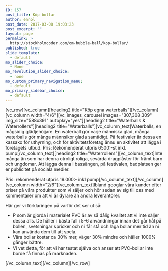 ```yaml
---
ID: 157
post_title: Köp bollar
author: ennol
post_date: 2017-03-08 19:03:23
post_excerpt: ""
layout: page
permalink: >
  http://stockholmcoder.com/om-bubble-ball/kop-bollar/
published: true
slide_template:
  - default
mo_slider_choice:
  - None
mo_revolution_slider_choice:
  - none
mo_custom_primary_navigation_menu:
  - default
mo_primary_sidebar_choice:
  - default
---
```

[vc_row][vc_column][heading2 title="Köp egna waterballs"][/vc_column][vc_column width="4/6"][vc_images_carousel images="307,308,309" img_size="588x391" autoplay="yes"][heading2 title="Waterballs &amp; Waterrollers"][heading2 title="Waterballs"][vc_column_text]Waterballs, en mågsidig glädjehöjjare. En waterball gör varje människa glad, många waterballs gör många männsikor glada samtidigt.
På festivaler är dessa en kassako för uthyrning, och för aktivitetsföretag ännu en aktivitet att lägga i företagets utbud.
Pris: Rekomenderat utpris 6500:-st inkl. pump[/vc_column_text][heading2 title="Waterrollers"][vc_column_text]Inte många än som har denna otroligt roliga, sevärda dragplåster för främt barn och ungdomar. Att lägga denna i bassängen, på festivalen, badplatsen ger er publicitet på sociala medier.

Pris: rekomenderat utpris 19.000:- inkl pump[/vc_column_text][/vc_column][vc_column width="2/6"][vc_column_text]Ibland googlar våra kunder efter priser på våra produkter som vi säljer och hör sedan av sig till oss med kommentarer om att vi är dyrare än andra leverantörer.

Här ger vi förklaringen på varför det ser ut så:
<ul>
 	<li>P som är gjorda i materialet PVC är av så dålig kvalitet att vi inte säljer dessa alls. De håller i bästa fall i 5-6 användningar innan det går hål på bollen, svetsningar spricker och ni får stå och laga bollar mer tid än ni kan använda dem till att spela.</li>
 	<li>Våra bollar kostar ca 30% mer, väger 30% mindre och håller 1000% gånger bättre.</li>
 	<li>Vi vet detta, för att vi har testat själva och anser att PVC-bollar inte borde få finnas på marknaden.</li>
</ul>
[/vc_column_text][/vc_column][/vc_row]